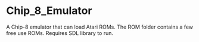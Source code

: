 # Chip_8_Emulator
A Chip-8 emulator that can load Atari ROMs.
The ROM folder contains a few free use ROMs.
Requires SDL library to run.
